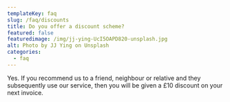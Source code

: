 ```yaml
---
templateKey: faq
slug: /faq/discounts
title: Do you offer a discount scheme?
featured: false
featuredimage: /img/jj-ying-UcI5OAPD820-unsplash.jpg
alt: Photo by JJ Ying on Unsplash
categories:
  - faq
---
```


Yes. If you recommend us to a friend, neighbour or relative and they subsequently use our service, then you will be given a £10 discount on your next invoice.